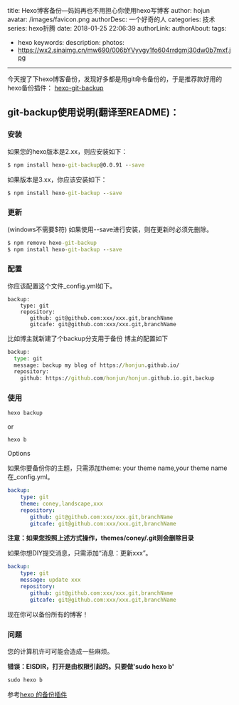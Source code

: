title: Hexo博客备份—妈妈再也不用担心你使用hexo写博客
author: hojun
avatar: /images/favicon.png
authorDesc: 一个好奇的人
categories: 技术
series: hexo折腾
date: 2018-01-25 22:06:39
authorLink:
authorAbout:
tags:
 - hexo
keywords:
description:
photos:
 - https://wx2.sinaimg.cn/mw690/006bYVyvgy1fo604rrdgmj30dw0b7mxf.jpg
---
今天搜了下hexo博客备份，发现好多都是用git命令备份的，于是推荐款好用的hexo备份插件：
[hexo-git-backup](https://github.com/coneycode/hexo-git-backup)
## **git-backup使用说明(翻译至README)：**
### **安装**
如果您的hexo版本是2.xx，则应安装如下：
```cmd
$ npm install hexo-git-backup@0.0.91 --save
```
如果版本是3.xx，你应该安装如下：
```cmd
$ npm install hexo-git-backup --save
```
### **更新**
(windows不需要$符)
如果使用--save进行安装，则在更新时必须先删除。
```cmd
$ npm remove hexo-git-backup
$ npm install hexo-git-backup --save
```
### **配置**
你应该配置这个文件_config.yml如下。
```
backup:
    type: git
    repository:
       github: git@github.com:xxx/xxx.git,branchName
       gitcafe: git@github.com:xxx/xxx.git,branchName
```
比如博主就新建了个backup分支用于备份
博主的配置如下
```cmd
backup:
  type: git
  message: backup my blog of https://honjun.github.io/
  repository:
    github: https://github.com/honjun/honjun.github.io.git,backup
```
### **使用**
```cmd
hexo backup 
```
or
```cmd
hexo b
```
Options

如果你要备份你的主题，只需添加theme: your theme name,your theme name在_config.yml。
```yml
backup:
    type: git
    theme: coney,landscape,xxx
    repository:
       github: git@github.com:xxx/xxx.git,branchName
       gitcafe: git@github.com:xxx/xxx.git,branchName
```
**注意：如果您按照上述方式操作，themes/coney/.git则会删除目录**

如果你想DIY提交消息，只需添加“消息：更新xxx”。
```yml
backup:
    type: git
    message: update xxx
    repository:
       github: git@github.com:xxx/xxx.git,branchName
       gitcafe: git@github.com:xxx/xxx.git,branchName
```
现在你可以备份所有的博客！

### **问题**

您的计算机许可可能会造成一些麻烦。

**错误：EISDIR，打开是由权限引起的。只要做'sudo hexo b'**
```cmd
sudo hexo b
```
参考[hexo 的备份插件](https://www.v2ex.com/t/143022)